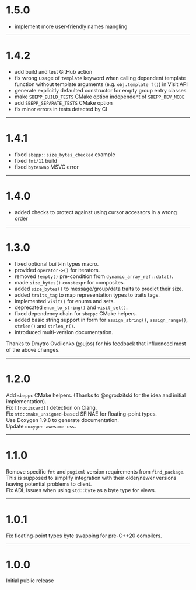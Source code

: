 # 1.5.0

- implement more user-friendly names mangling

---

# 1.4.2

- add build and test GitHub action
- fix wrong usage of `template` keyword when calling dependent template function
without template arguments (e.g. `obj.template f()`) in Visit API
- generate explicitly defaulted constructor for empty group entry classes
- make `SBEPP_BUILD_TESTS` CMake option independent of `SBEPP_DEV_MODE`
- add `SBEPP_SEPARATE_TESTS` CMake option
- fix minor errors in tests detected by CI

---

# 1.4.1

- fixed `sbepp::size_bytes_checked` example
- fixed `fmt/11` build
- fixed `byteswap` MSVC error

---

# 1.4.0

- added checks to protect against using cursor accessors in a wrong order

---

# 1.3.0

- fixed optional built-in types macro.
- provided `operator->()` for iterators.
- removed `!empty()` pre-condition from `dynamic_array_ref::data()`.
- made `size_bytes()` `constexpr` for composites.
- added `size_bytes()` to message/group/data traits to predict their size.
- added `traits_tag` to map representation types to traits tags.
- implemented `visit()` for enums and sets.
- deprecated `enum_to_string()` and `visit_set()`.
- fixed dependency chain for `sbeppc` CMake helpers.
- added basic string support in form for `assign_string()`, `assign_range()`,
    `strlen()` and `strlen_r()`.
- introduced multi-version documentation.

Thanks to Dmytro Ovdiienko (@ujos) for his feedback that influenced most of the
above changes.

---

# 1.2.0

Add `sbeppc` CMake helpers. (Thanks to @ngrodzitski for the idea and initial
implementation).  
Fix `[[nodiscard]]` detection on Clang.  
Fix `std::make_unsigned`-based SFINAE for floating-point types.  
Use Doxygen 1.9.8 to generate documentation.  
Update `doxygen-awesome-css`.

---

# 1.1.0

Remove specific `fmt` and `pugixml` version requirements from `find_package`.
This is supposed to simplify integration with their older/newer versions leaving
potential problems to client.  
Fix ADL issues when using `std::byte` as a byte type for views.

---

# 1.0.1

Fix floating-point types byte swapping for pre-C++20 compilers.

---

# 1.0.0

Initial public release